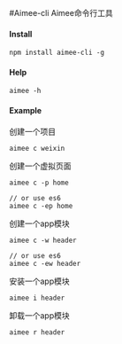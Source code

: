 #Aimee-cli
Aimee命令行工具


#### Install
```
npm install aimee-cli -g
```

#### Help
```
aimee -h
```


#### Example
创建一个项目
```
aimee c weixin
```

创建一个虚拟页面
```
aimee c -p home

// or use es6
aimee c -ep home
```

创建一个app模块
```
aimee c -w header

// or use es6
aimee c -ew header
```

安装一个app模块
```
aimee i header
```

卸载一个app模块
```
aimee r header
```

